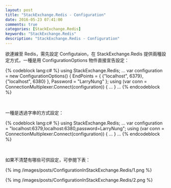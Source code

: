 ```yaml
---
layout: post
title: "StackExchange.Redis - Configuration"
date: 2016-05-23 07:41:00
comments: true
categories: [StackExchange.Redis]
keywords: "StackExchange.Redis"
description: "StackExchange.Redis - Configuration"
---
```


欲連線至 Redis，需先設定 Configutaion，在 StackExchange.Redis 提供兩種設定方式，一種是用 ConfigurationOptions 物件直接宣告設定：  

<!-- More -->


{% codeblock lang:c# %}
using StackExchange.Redis; 
... 
var configuration = new ConfigurationOptions() 
{ 
    EndPoints = { 
        {"localhost", 6379}, 
        {"localhost", 6380} 
    }, 
    Password = "LarryNung" 
}; 
using (var conn = ConnectionMultiplexer.Connect(configuration)) 
{ 
    ... 
}
 ...
{% endcodeblock %}

<br/>


一種是透過字串的方式設定：  

{% codeblock lang:c# %}
using StackExchange.Redis; 
... 
var configuration = "localhost:6379,localhost:6380,password=LarryNung"; 
using (var conn = ConnectionMultiplexer.Connect(configuration)) 
{ 
    ... 
} 
...
{% endcodeblock %}

<br/>


如果不清楚有哪些可供設定，可參閱下表：  

{% img /images/posts/ConfigurationInStackExchange.Redis/1.png %}   

{% img /images/posts/ConfigurationInStackExchange.Redis/2.png %}
